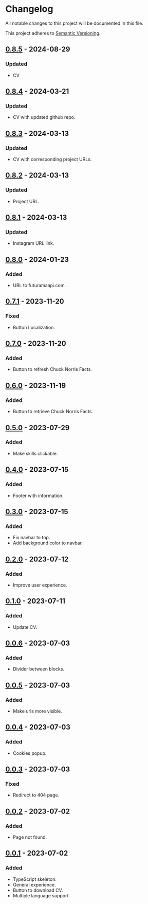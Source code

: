 # Changelog

All notable changes to this project will be documented in this file.

This project adheres to [Semantic Versioning](https://semver.org/spec/v2.0.0.html).

[0.8.5]: https://github.com/koldakov/koldakov/releases/tag/v0.8.5
[0.8.4]: https://github.com/koldakov/koldakov/releases/tag/v0.8.4
[0.8.3]: https://github.com/koldakov/koldakov/releases/tag/v0.8.3
[0.8.2]: https://github.com/koldakov/koldakov/releases/tag/v0.8.2
[0.8.1]: https://github.com/koldakov/koldakov/releases/tag/v0.8.1
[0.8.0]: https://github.com/koldakov/koldakov/releases/tag/v0.8.0
[0.7.1]: https://github.com/koldakov/koldakov/releases/tag/v0.7.1
[0.7.0]: https://github.com/koldakov/koldakov/releases/tag/v0.7.0
[0.6.0]: https://github.com/koldakov/koldakov/releases/tag/v0.6.0
[0.5.0]: https://github.com/koldakov/koldakov/releases/tag/v0.5.0
[0.4.0]: https://github.com/koldakov/koldakov/releases/tag/v0.4.0
[0.3.0]: https://github.com/koldakov/koldakov/releases/tag/v0.3.0
[0.2.0]: https://github.com/koldakov/koldakov/releases/tag/v0.2.0
[0.1.0]: https://github.com/koldakov/koldakov/releases/tag/v0.1.0
[0.0.6]: https://github.com/koldakov/koldakov/releases/tag/v0.0.6
[0.0.5]: https://github.com/koldakov/koldakov/releases/tag/v0.0.5
[0.0.4]: https://github.com/koldakov/koldakov/releases/tag/v0.0.4
[0.0.3]: https://github.com/koldakov/koldakov/releases/tag/v0.0.3
[0.0.2]: https://github.com/koldakov/koldakov/releases/tag/v0.0.2
[0.0.1]: https://github.com/koldakov/koldakov/releases/tag/v0.0.1

## [0.8.5] - 2024-08-29

### Updated

- CV

## [0.8.4] - 2024-03-21

### Updated

- CV with updated github repo.

## [0.8.3] - 2024-03-13

### Updated

- CV with corresponding project URLs.

## [0.8.2] - 2024-03-13

### Updated

- Project URL.

## [0.8.1] - 2024-03-13

### Updated

- Instagram URL link.

## [0.8.0] - 2024-01-23

### Added

- URL to futuramaapi.com.

## [0.7.1] - 2023-11-20

### Fixed

- Button Localization.

## [0.7.0] - 2023-11-20

### Added

- Button to refresh Chuck Norris Facts.

## [0.6.0] - 2023-11-19

### Added

- Button to retrieve Chuck Norris Facts.

## [0.5.0] - 2023-07-29

### Added

- Make skills clickable.

## [0.4.0] - 2023-07-15

### Added

- Footer with information.

## [0.3.0] - 2023-07-15

### Added

- Fix navbar to top.
- Add background color to navbar.

## [0.2.0] - 2023-07-12

### Added

- Improve user experience.

## [0.1.0] - 2023-07-11

### Added

- Update CV.

## [0.0.6] - 2023-07-03

### Added

- Divider between blocks.

## [0.0.5] - 2023-07-03

### Added

- Make urls more visible.

## [0.0.4] - 2023-07-03

### Added

- Cookies popup.

## [0.0.3] - 2023-07-03

### Fixed

- Redirect to 404 page.

## [0.0.2] - 2023-07-02

### Added

- Page not found.

## [0.0.1] - 2023-07-02

### Added

- TypeScript skeleton.
- General experience.
- Button to download CV.
- Multiple language support.
